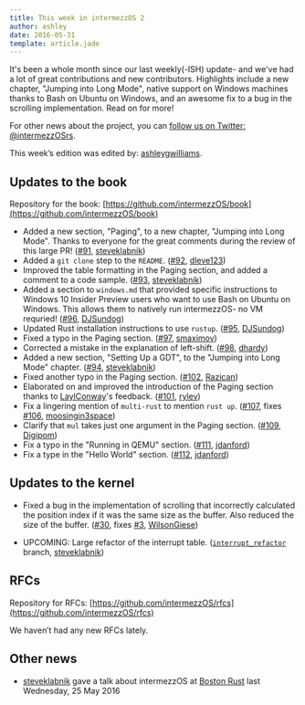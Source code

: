 ```yaml
---
title: This week in intermezzOS 2
author: ashley
date: 2016-05-31
template: article.jade
---
```


It's been a whole month since our last weekly(-ISH) update- and we've
had a lot of great contributions and new contributors. Highlights include
a new chapter, "Jumping into Long Mode", native support on Windows 
machines thanks to Bash on Ubuntu on Windows, and an awesome fix to a 
bug in the scrolling implementation. Read on for more!

For other news about the project, you can [follow us on Twitter:
@intermezzOSrs](https://twitter.com/intermezzosrs).

This week’s edition was edited by: [ashleygwilliams].

## Updates to the book

Repository for the book: [https://github.com/intermezzOS/book](https://github.com/intermezzOS/book)

- Added a new section, "Paging",  to a new chapter, "Jumping into Long Mode".
  Thanks to everyone for the great comments during the review of this large PR!
  ([#91], [steveklabnik])
- Added a `git clone` step to the `README`. ([#92], [dleve123])
- Improved the table formatting in the Paging section, and added a comment
  to a code sample. ([#93], [steveklabnik])
- Added a section to `windows.md` that provided specific instructions to 
  Windows 10 Insider Preview users who want to use Bash on Ubuntu on Windows.
  This allows them to natively run intermezzOS- no VM requried! ([#96], 
  [DJSundog])
- Updated Rust installation instructions to use `rustup`. ([#95], [DJSundog])
- Fixed a typo in the Paging section. ([#97], [smaximov])
- Corrected a mistake in the explanation of left-shift. ([#98], [dhardy])
- Added a new section, "Setting Up a GDT", to the "Jumping into Long Mode"
  chapter. ([#94], [steveklabnik])
- Fixed another typo in the Paging section. ([#102], [Razican])
- Elaborated on and improved the introduction of the Paging section thanks to
  [LaylConway]'s feedback. ([#101], [rylev])
- Fix a lingering mention of `multi-rust` to mention `rust up`. ([#107], 
  fixes [#106], [moosingin3space])
- Clarify that `mul` takes just one argument in the Paging section. ([#109], 
  [Digipom])
- Fix a typo in the "Running in QEMU" section. ([#111], [jdanford])
- Fix a type in the "Hello World" section. ([#112], [jdanford]) 

## Updates to the kernel

- Fixed a bug in the implementation of scrolling that incorrectly calculated
  the position index if it was the same size as the buffer. Also reduced the
  size of the buffer. ([#30], fixes [#3], [WilsonGiese])

- UPCOMING: Large refactor of the interrupt table. ([`interrupt_refactor`] branch, 
  [steveklabnik])

## RFCs

Repository for RFCs: [https://github.com/intermezzOS/rfcs](https://github.com/intermezzOS/rfcs)

We haven’t had any new RFCs lately.

## Other news

- [steveklabnik] gave a talk about intermezzOS at [Boston Rust] last Wednesday, 25 May 2016

[#91]: https://github.com/intermezzOS/book/pull/91
[steveklabnik]: https://github.com/steveklabnik
[#92]: https://github.com/intermezzOS/book/pull/92
[dleve123]: https://github.com/dleve123
[#93]: https://github.com/intermezzOS/book/pull/93
[#96]: https://github.com/intermezzOS/book/pull/96
[DJSundog]: https://github.com/DJSundog
[#95]: https://github.com/intermezzOS/book/pull/95
[#97]: https://github.com/intermezzOS/book/pull/97
[smaximov]: https://github.com/smaximov
[#98]: https://github.com/intermezzOS/book/pull/98
[dhardy]: https://github.com/dhardy
[#94]: https://github.com/intermezzOS/book/pull/94
[#102]: https://github.com/intermezzOS/book/pull/102
[Razican]: https://github.com/Razican
[#101]: https://github.com/intermezzOS/book/pull/101
[rylev]: https://github.com/rylev 
[#107]: https://github.com/intermezzOS/book/pull/107
[moosingin3space]: https://github.com/moosingin3space
[#106]: https://github.com/intermezzOS/book/issues/106
[#109]: https://github.com/intermezzOS/book/pull/109
[Digipom]: https://github.com/Digipom
[#111]: https://github.com/intermezzOS/book/pull/111
[jdanford]: https://github.com/jdanford
[#112]: https://github.com/intermezzOS/book/pull/112
[LaylConway]: https://github.com/LaylConway
[#30]: https://github.com/intermezzOS/kernel/pull/30
[WilsonGiese]: https://github.com/WilsonGiese
[#3]: https://github.com/intermezzOS/kernel/issues/3
[`interrupt_refactor`]: https://github.com/intermezzOS/kernel/tree/interrupt_refactor
[ashleygwilliams]: https://github.com/ashleygwilliams
[Boston Rust]: http://www.meetup.com/BostonRust/events/230419544/
